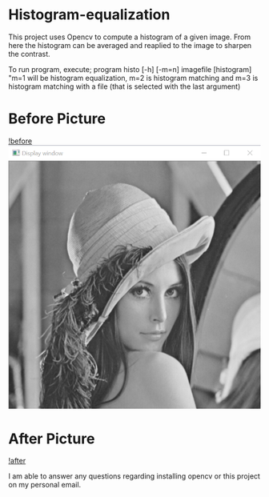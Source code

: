 # Histogram-equalization
This project uses Opencv to compute a histogram of a given image. From here the histogram can be averaged and reaplied to the image to sharpen the contrast.


To run program, execute; program histo [-h] [-m=n] imagefile [histogram]
"m=1 will be histogram equalization, m=2 is histogram matching and m=3 is histogram matching with a file (that is selected with the last argument)



# Before Picture
[!before](before.PNG?raw=true)
<img src="before.PNG?raw=true" />
# After Picture
[!after](after.png?raw=true)


I am able to answer any questions regarding installing opencv or this project on my personal email.
